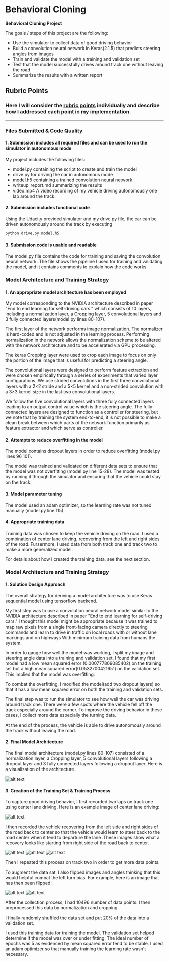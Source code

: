 # **Behavioral Cloning** 

**Behavioral Cloning Project**

The goals / steps of this project are the following:
* Use the simulator to collect data of good driving behavior
* Build a convolution neural network in Keras(2.1.5) that predicts steering angles from images
* Train and validate the model with a training and validation set
* Test that the model successfully drives around track one without leaving the road
* Summarize the results with a written report


[//]: # (Image References)

[image1]: ./writeup/model.png "Model Visualization"
[image2]: ./writeup/center_lane_driving.jpg "Grayscaling"
[image3]: ./writeup/recovery1.jpg "Recovery Image"
[image4]: ./writeup/recovery2.jpg "Recovery Image"
[image5]: ./writeup/recovery3.jpg "Recovery Image"
[image6]: ./writeup/Normal.jpg "Normal Image"
[image7]: ./writeup/fliped.png "Flipped Image"

## Rubric Points
### Here I will consider the [rubric points](https://review.udacity.com/#!/rubrics/432/view) individually and describe how I addressed each point in my implementation.  

---
### Files Submitted & Code Quality

#### 1. Submission includes all required files and can be used to run the simulator in autonomous mode

My project includes the following files:
* model.py containing the script to create and train the model
* drive.py for driving the car in autonomous mode
* model.h5 containing a trained convolution neural network 
* writeup_report.md summarizing the results
* video.mp4 A video recording of my vehicle driving autonomously one lap around the track.

#### 2. Submission includes functional code
Using the Udacity provided simulator and my drive.py file, the car can be driven autonomously around the track by executing 
```sh
python drive.py model.h5
```

#### 3. Submission code is usable and readable

The model.py file contains the code for training and saving the convolution neural network. The file shows the pipeline I used for training and validating the model, and it contains comments to explain how the code works.

### Model Architecture and Training Strategy

#### 1. An appropriate model architecture has been employed

My model corresponding to the NVIDIA architecture described in paper "End to end learning for self-driving cars." which consists of 10 layers, including a normalization layer, a Cropping layer, 5 convolutional layers and 3 fully connected layers(model.py lines 80-107).

The first layer of the network performs image normalization. The normalizer is hard-coded and is not adjusted in the learning process. Performing normalization in the network allows the normalization scheme to be altered with the network architecture and to be accelerated via GPU processing.

The keras Cropping layer were used to crop each image to focus on only the portion of the image that is useful for predicting a steering angle.

The convolutional layers were designed to perform feature extraction and were chosen empirically
through a series of experiments that varied layer configurations. We use strided convolutions in the first three convolutional layers with a 2×2 stride and a 5×5 kernel and a non-strided convolution with a 3×3 kernel size in the last two convolutional layers.

We follow the five convolutional layers with three fully connected layers leading to an output control value which is the steering angle. The fully connected layers are designed to function as a
controller for steering, but we note that by training the system end-to-end, it is not possible to make a clean break between which parts of the network function primarily as feature extractor and which  serve as controller.

#### 2. Attempts to reduce overfitting in the model

The model contains dropout layers in order to reduce overfitting (model.py lines 96 101). 

The model was trained and validated on different data sets to ensure that the model was not overfitting (model.py line 15-28). The model was tested by running it through the simulator and ensuring that the vehicle could stay on the track.

#### 3. Model parameter tuning

The model used an adam optimizer, so the learning rate was not tuned manually (model.py line 115).

#### 4. Appropriate training data

Training data was chosen to keep the vehicle driving on the road. I used a combination of center lane driving, recovering from the left and right sides of the road. Fursermore, I used data from both track one and track two to make a more generalized model.

For details about how I created the training data, see the next section. 

### Model Architecture and Training Strategy

#### 1. Solution Design Approach

The overall strategy for deriving a model architecture was to use Keras sequential model using tensorflow backend.

My first step was to use a convolution neural network model similar to the NVIDIA architecture described in paper "End to end learning for self-driving cars." I thought this model might be appropriate because it was trained to map raw pixels from a single front-facing camera directly to steering commands and learn to drive in traffic on local roads with or without lane markings and on
highways With minimum training data from humans the system.

In order to gauge how well the model was working, I split my image and steering angle data into a training and validation set. I found that my first model had a low mean squared error (0.000777809085402) on the training set but a high mean squared error(0.0532700421651) on the validation set. This implied that the model was overfitting.

To combat the overfitting, I modified the model(add two dropout layers) so that it has a low mean squared error on both the training and validation sets.

The final step was to run the simulator to see how well the car was driving around track one. There were a few spots where the vehicle fell off the track especially around the corner. To improve the driving behavior in these cases, I collect more data especially the turning data.

At the end of the process, the vehicle is able to drive autonomously around the track without leaving the road.

#### 2. Final Model Architecture

The final model architecture (model.py lines 80-107) consisted of a normalization layer, a Cropping layer, 5 convolutional layers following a dropout layer and 3 fully connected layers following a dropout layer.
Here is a visualization of the architecture .

![alt text][image1]

#### 3. Creation of the Training Set & Training Process

To capture good driving behavior, I first recorded two laps on track one using center lane driving. Here is an example image of center lane driving:

![alt text][image2]

I then recorded the vehicle recovering from the left side and right sides of the road back to center so that the vehicle would learn to steer back to the road center when it tend to departure the lane .These images show what a recovery looks like starting from right side of the road back to center.

![alt text][image3]
![alt text][image4]
![alt text][image5]

Then I repeated this process on track two in order to get more data points.

To augment the data sat, I also flipped images and angles thinking that this would helpful combat the left turn bias. For example, here is an image that has then been flipped:

![alt text][image6]
![alt text][image7]


After the collection process, I had 10496 number of data points. I then preprocessed this data by normalization and cropping.


I finally randomly shuffled the data set and put 20% of the data into a validation set. 

I used this training data for training the model. The validation set helped determine if the model was over or under fitting. The ideal number of epochs was 5 as evidenced by mean squared error tend to be stable. I used an adam optimizer so that manually training the learning rate wasn't necessary.
